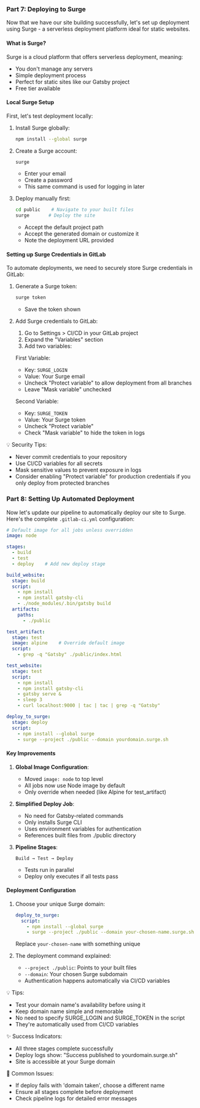 
### Part 7: Deploying to Surge

Now that we have our site building successfully, let's set up deployment using Surge - a serverless deployment platform ideal for static websites.

#### What is Surge?
Surge is a cloud platform that offers serverless deployment, meaning:
- You don't manage any servers
- Simple deployment process 
- Perfect for static sites like our Gatsby project
- Free tier available

#### Local Surge Setup
First, let's test deployment locally:

1. Install Surge globally:
   ```bash
   npm install --global surge
   ```

2. Create a Surge account:
   ```bash 
   surge
   ```
   - Enter your email
   - Create a password
   - This same command is used for logging in later

3. Deploy manually first:
   ```bash
   cd public    # Navigate to your built files
   surge       # Deploy the site
   ```
   - Accept the default project path
   - Accept the generated domain or customize it
   - Note the deployment URL provided

#### Setting up Surge Credentials in GitLab

To automate deployments, we need to securely store Surge credentials in GitLab:

1. Generate a Surge token:
   ```bash
   surge token
   ```
   - Save the token shown

2. Add Surge credentials to GitLab:
   1. Go to Settings > CI/CD in your GitLab project
   2. Expand the "Variables" section
   3. Add two variables:

   First Variable:
   - Key: `SURGE_LOGIN`
   - Value: Your Surge email
   - Uncheck "Protect variable" to allow deployment from all branches
   - Leave "Mask variable" unchecked

   Second Variable:  
   - Key: `SURGE_TOKEN`
   - Value: Your Surge token
   - Uncheck "Protect variable"
   - Check "Mask variable" to hide the token in logs

💡 Security Tips:
- Never commit credentials to your repository
- Use CI/CD variables for all secrets
- Mask sensitive values to prevent exposure in logs
- Consider enabling "Protect variable" for production credentials if you only deploy from protected branches


### Part 8: Setting Up Automated Deployment

Now let's update our pipeline to automatically deploy our site to Surge. Here's the complete `.gitlab-ci.yml` configuration:

```yaml
# Default image for all jobs unless overridden
image: node

stages:
  - build
  - test
  - deploy    # Add new deploy stage

build_website:
  stage: build
  script:
    - npm install
    - npm install gatsby-cli
    - ./node_modules/.bin/gatsby build
  artifacts:
    paths:
      - ./public

test_artifact:
  stage: test
  image: alpine    # Override default image
  script:
    - grep -q "Gatsby" ./public/index.html

test_website:
  stage: test
  script:
    - npm install
    - npm install gatsby-cli
    - gatsby serve & 
    - sleep 3
    - curl localhost:9000 | tac | tac | grep -q "Gatsby"

deploy_to_surge:
  stage: deploy
  script:
    - npm install --global surge
    - surge --project ./public --domain yourdomain.surge.sh
```

#### Key Improvements

1. **Global Image Configuration**:
   - Moved `image: node` to top level
   - All jobs now use Node image by default
   - Only override when needed (like Alpine for test_artifact)

2. **Simplified Deploy Job**:
   - No need for Gatsby-related commands
   - Only installs Surge CLI
   - Uses environment variables for authentication
   - References built files from ./public directory

3. **Pipeline Stages**:
   ```
   Build → Test → Deploy
   ```
   - Tests run in parallel
   - Deploy only executes if all tests pass

#### Deployment Configuration

1. Choose your unique Surge domain:
   ```yaml
   deploy_to_surge:
     script:
       - npm install --global surge
       - surge --project ./public --domain your-chosen-name.surge.sh
   ```
   Replace `your-chosen-name` with something unique

2. The deployment command explained:
   - `--project ./public`: Points to your built files
   - `--domain`: Your chosen Surge subdomain
   - Authentication happens automatically via CI/CD variables

💡 Tips:
- Test your domain name's availability before using it
- Keep domain name simple and memorable
- No need to specify SURGE_LOGIN and SURGE_TOKEN in the script
- They're automatically used from CI/CD variables

✨ Success Indicators:
- All three stages complete successfully
- Deploy logs show: "Success published to yourdomain.surge.sh"
- Site is accessible at your Surge domain

🚨 Common Issues:
- If deploy fails with 'domain taken', choose a different name
- Ensure all stages complete before deployment
- Check pipeline logs for detailed error messages



